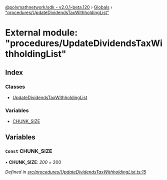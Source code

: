 [@polymathnetwork/sdk - v2.0.1-beta.120](../README.md) › [Globals](../globals.md) › ["procedures/UpdateDividendsTaxWithholdingList"](_procedures_updatedividendstaxwithholdinglist_.md)

# External module: "procedures/UpdateDividendsTaxWithholdingList"

## Index

### Classes

- [UpdateDividendsTaxWithholdingList](../classes/_procedures_updatedividendstaxwithholdinglist_.updatedividendstaxwithholdinglist.md)

### Variables

- [CHUNK_SIZE](_procedures_updatedividendstaxwithholdinglist_.md#const-chunk_size)

## Variables

### `Const` CHUNK_SIZE

• **CHUNK_SIZE**: _200_ = 200

_Defined in [src/procedures/UpdateDividendsTaxWithholdingList.ts:15](https://github.com/PolymathNetwork/polymath-sdk/blob/1da5bc5/src/procedures/UpdateDividendsTaxWithholdingList.ts#L15)_
